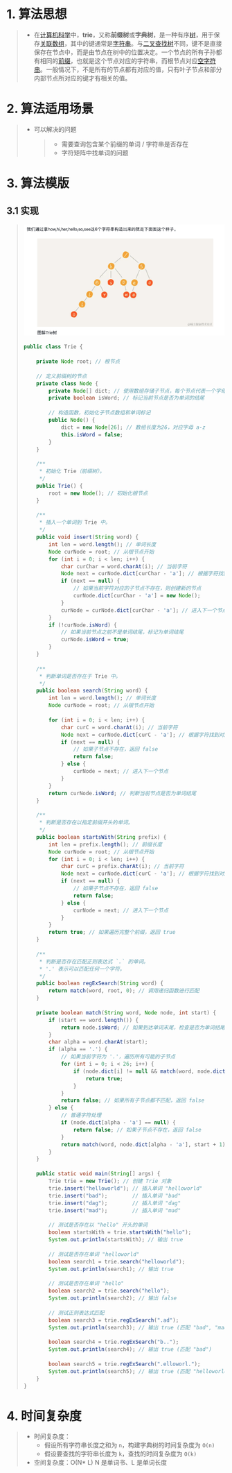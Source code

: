 # 1. 算法思想

> - 在[计算机科学](https://link.juejin.cn/?target=https%3A%2F%2Fzh.wikipedia.org%2Fwiki%2F%E8%AE%A1%E7%AE%97%E6%9C%BA%E7%A7%91%E5%AD%A6)中，**trie**，又称**前缀树**或**字典树**，是一种有序[树](https://link.juejin.cn/?target=https%3A%2F%2Fzh.wikipedia.org%2Fwiki%2F%E6%A0%91_(%E6%95%B0%E6%8D%AE%E7%BB%93%E6%9E%84))，用于保存[关联数组](https://link.juejin.cn/?target=https%3A%2F%2Fzh.wikipedia.org%2Fwiki%2F%E5%85%B3%E8%81%94%E6%95%B0%E7%BB%84)，其中的键通常是[字符串](https://link.juejin.cn/?target=https%3A%2F%2Fzh.wikipedia.org%2Fwiki%2F%E5%AD%97%E7%AC%A6%E4%B8%B2)。与[二叉查找树](https://link.juejin.cn/?target=https%3A%2F%2Fzh.wikipedia.org%2Fwiki%2F%E4%BA%8C%E5%8F%89%E6%9F%A5%E6%89%BE%E6%A0%91)不同，键不是直接保存在节点中，而是由节点在树中的位置决定。一个节点的所有子孙都有相同的[前缀](https://link.juejin.cn/?target=https%3A%2F%2Fzh.wikipedia.org%2Fwiki%2F%E5%89%8D%E7%BC%80)，也就是这个节点对应的字符串，而根节点对应[空字符串](https://link.juejin.cn/?target=https%3A%2F%2Fzh.wikipedia.org%2Fwiki%2F%E7%A9%BA%E5%AD%97%E7%AC%A6%E4%B8%B2)。一般情况下，不是所有的节点都有对应的值，只有叶子节点和部分内部节点所对应的键才有相关的值。


# 2. 算法适用场景

> - 可以解决的问题
>
>   > - 需要查询包含某个前缀的单词 / 字符串是否存在
>   > - 字符矩阵中找单词的问题
>

# 3. 算法模版

## 3.1 实现

> ![image-20240613154851638](Trie.assets/image-20240613154851638.png)
>
> ```java
> public class Trie {
> 
>     private Node root; // 根节点
> 
>     // 定义前缀树的节点
>     private class Node {
>         private Node[] dict; // 使用数组存储子节点，每个节点代表一个字母
>         private boolean isWord; // 标记当前节点是否为单词的结尾
> 
>         // 构造函数，初始化子节点数组和单词标记
>         public Node() {
>             dict = new Node[26]; // 数组长度为26，对应字母 a-z
>             this.isWord = false;
>         }
>     }
> 
>     /**
>      * 初始化 Trie（前缀树）。
>      */
>     public Trie() {
>         root = new Node(); // 初始化根节点
>     }
> 
>     /**
>      * 插入一个单词到 Trie 中。
>      */
>     public void insert(String word) {
>         int len = word.length(); // 单词长度
>         Node curNode = root; // 从根节点开始
>         for (int i = 0; i < len; i++) {
>             char curChar = word.charAt(i); // 当前字符
>             Node next = curNode.dict[curChar - 'a']; // 根据字符找到对应子节点
>             if (next == null) {
>                 // 如果当前字符对应的子节点不存在，则创建新的节点
>                 curNode.dict[curChar - 'a'] = new Node();
>             }
>             curNode = curNode.dict[curChar - 'a']; // 进入下一个节点
>         }
>         if (!curNode.isWord) {
>             // 如果当前节点之前不是单词结尾，标记为单词结尾
>             curNode.isWord = true;
>         }
>     }
> 
>     /**
>      * 判断单词是否存在于 Trie 中。
>      */
>     public boolean search(String word) {
>         int len = word.length(); // 单词长度
>         Node curNode = root; // 从根节点开始
> 
>         for (int i = 0; i < len; i++) {
>             char curC = word.charAt(i); // 当前字符
>             Node next = curNode.dict[curC - 'a']; // 根据字符找到对应子节点
>             if (next == null) {
>                 // 如果子节点不存在，返回 false
>                 return false;
>             } else {
>                 curNode = next; // 进入下一个节点
>             }
>         }
>         return curNode.isWord; // 判断当前节点是否为单词结尾
>     }
> 
>     /**
>      * 判断是否存在以指定前缀开头的单词。
>      */
>     public boolean startsWith(String prefix) {
>         int len = prefix.length(); // 前缀长度
>         Node curNode = root; // 从根节点开始
>         for (int i = 0; i < len; i++) {
>             char curC = prefix.charAt(i); // 当前字符
>             Node next = curNode.dict[curC - 'a']; // 根据字符找到对应子节点
>             if (next == null) {
>                 // 如果子节点不存在，返回 false
>                 return false;
>             } else {
>                 curNode = next; // 进入下一个节点
>             }
>         }
>         return true; // 如果遍历完整个前缀，返回 true
>     }
> 
>     /**
>      * 判断是否存在匹配正则表达式 `.` 的单词。
>      * '.' 表示可以匹配任何一个字符。
>      */
>     public boolean regExSearch(String word) {
>         return match(word, root, 0); // 调用递归函数进行匹配
>     }
> 
>     private boolean match(String word, Node node, int start) {
>         if (start == word.length()) {
>             return node.isWord; // 如果到达单词末尾，检查是否为单词结尾
>         }
>         char alpha = word.charAt(start);
>         if (alpha == '.') {
>             // 如果当前字符为 '.'，遍历所有可能的子节点
>             for (int i = 0; i < 26; i++) {
>                 if (node.dict[i] != null && match(word, node.dict[i], start + 1)) {
>                     return true;
>                 }
>             }
>             return false; // 如果所有子节点都不匹配，返回 false
>         } else {
>             // 普通字符处理
>             if (node.dict[alpha - 'a'] == null) {
>                 return false; // 如果子节点不存在，返回 false
>             }
>             return match(word, node.dict[alpha - 'a'], start + 1); // 递归匹配下一个字符
>         }
>     }
> 
>     public static void main(String[] args) {
>         Trie trie = new Trie(); // 创建 Trie 对象
>         trie.insert("helloworld"); // 插入单词 "helloworld"
>         trie.insert("bad");        // 插入单词 "bad"
>         trie.insert("dag");        // 插入单词 "dag"
>         trie.insert("mad");        // 插入单词 "mad"
> 
>         // 测试是否存在以 "hello" 开头的单词
>         boolean startsWith = trie.startsWith("hello");
>         System.out.println(startsWith); // 输出 true
> 
>         // 测试是否存在单词 "helloworld"
>         boolean search1 = trie.search("helloworld");
>         System.out.println(search1); // 输出 true
> 
>         // 测试是否存在单词 "hello"
>         boolean search2 = trie.search("hello");
>         System.out.println(search2); // 输出 false
> 
>         // 测试正则表达式匹配
>         boolean search3 = trie.regExSearch(".ad");
>         System.out.println(search3); // 输出 true (匹配 "bad", "mad")
> 
>         boolean search4 = trie.regExSearch("b..");
>         System.out.println(search4); // 输出 true (匹配 "bad")
> 
>         boolean search5 = trie.regExSearch(".elloworl.");
>         System.out.println(search5); // 输出 true (匹配 "helloworld")
>     }
> }
> 
> ```
>

# 4. 时间复杂度

> - 时间复杂度：
>   - 假设所有字符串长度之和为 `n`，构建字典树的时间复杂度为 `O(n)`
>   - 假设要查找的字符串长度为 `k`，查找的时间复杂度为 `O(k)`
> - 空间复杂度：O(N* L) N 是单词书、L 是单词长度